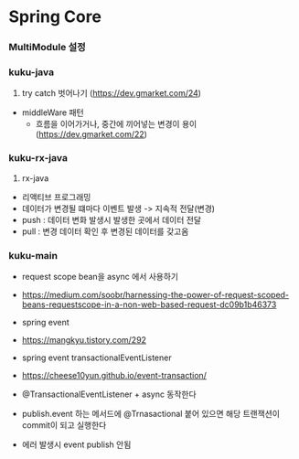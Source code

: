# Spring Core

### MultiModule 설정


### kuku-java
1. try catch 벗어나기 (https://dev.gmarket.com/24)
- middleWare 패턴
  - 흐름을 이어가거나, 중간에 끼어넣는 변경이 용이 (https://dev.gmarket.com/22)


### kuku-rx-java
1. rx-java
- 리액티브 프로그래밍
- 데이터가 변경될 떄마다 이벤트 발생 -> 지속적 전달(변경)
- push : 데이터 변화 발생시 발생한 곳에서 데이터 전달
- pull : 변경 데이터 확인 후 변경된 데이터를 갖고옴 


### kuku-main
- request scope bean을 async 에서 사용하기
- https://medium.com/soobr/harnessing-the-power-of-request-scoped-beans-requestscope-in-a-non-web-based-request-dc09b1b46373

- spring event
- https://mangkyu.tistory.com/292

- spring event transactionalEventListener
- https://cheese10yun.github.io/event-transaction/
- @TransactionalEventListener + async 동작한다
- publish.event 하는 메서드에 @Trnasactional 붙어 있으면 해당 트랜잭션이 commit이 되고 실행한다
- 에러 발생시 event publish 안됨